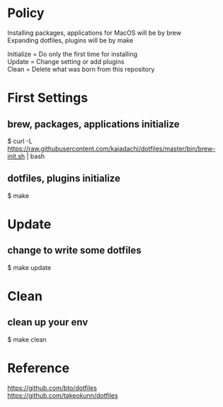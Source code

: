 # Policy
Installing packages, applications for MacOS will be by brew  
Expanding dotfiles, plugins will be by make  
  
Initialize = Do only the first time for installing  
Update = Change setting or add plugins  
Clean = Delete what was born from this repository

# First Settings

## brew, packages, applications initialize
$ curl -L https://raw.githubusercontent.com/kaiadachi/dotfiles/master/bin/brew-init.sh | bash

## dotfiles, plugins initialize
$ make


# Update

## change to write some dotfiles
$ make update

# Clean

## clean up your env
$ make clean

# Reference
https://github.com/bto/dotfiles  
https://github.com/takeokunn/dotfiles
